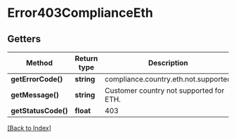 # Error403ComplianceEth

## Getters

Method | Return type | Description | Notes
------------ | ------------- | ------------- | -------------
**getErrorCode()** | **string** | compliance.country.eth.not.supported |
**getMessage()** | **string** | Customer country not supported for ETH. |
**getStatusCode()** | **float** | 403 |

[[Back to Index]](../index.md)
